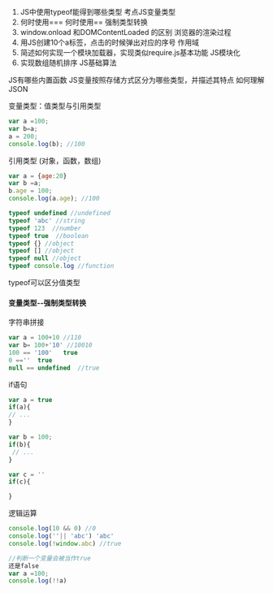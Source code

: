 1. JS中使用typeof能得到哪些类型  考点JS变量类型
2. 何时使用=== 何时使用==    强制类型转换
3. window.onload 和DOMContentLoaded 的区别   浏览器的渲染过程
4. 用JS创建10个a标签，点击的时候弹出对应的序号     作用域
5. 简述如何实现一个模块加载器，实现类似require.js基本功能   JS模块化
6. 实现数组随机排序   JS基础算法

JS有哪些内置函数
JS变量按照存储方式区分为哪些类型，并描述其特点
如何理解JSON

变量类型：值类型与引用类型
```js
var a =100;
var b=a;
a = 200;
console.log(b); //100
```

引用类型 (对象，函数，数组)
```js
var a = {age:20}
var b =a;
b.age = 100;
console.log(a.age); //100

```
```js
typeof undefined //undefined
typeof 'abc' //string
typeof 123  //number
typeof true  //boolean
typeof {} //object
typeof [] //object
typeof null //object
typeof console.log //function
```
typeof可以区分值类型

#### 变量类型--强制类型转换

字符串拼接
```js
var a = 100+10 //110
var b= 100+'10' //10010
100 == '100'   true
0 ==''  true 
null == undefined  //true
```

if语句
```js
var a = true
if(a){
// ...
}

var b = 100;
if(b){
 // ...
}

var c = ''
if(c){

}
```
逻辑运算
```js
console.log(10 && 0) //0
console.log(''|| 'abc') 'abc'
console.log(!window.abc) //true

//判断一个变量会被当作true
还是false
var a =100;
console.log(!!a)

```